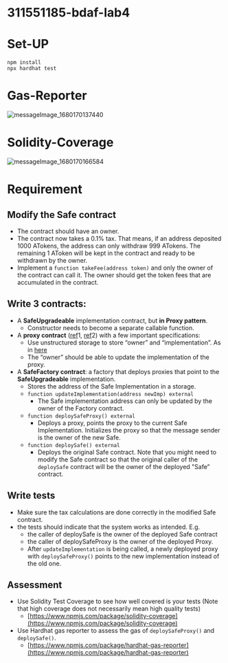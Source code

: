 # 311551185-bdaf-lab4

# Set-UP
```
npm install
npx hardhat test
```
# Gas-Reporter
![messageImage_1680170137440](https://user-images.githubusercontent.com/87699256/228800367-00663376-7b78-424f-a28d-8552907a6c84.jpg)
# Solidity-Coverage
![messageImage_1680170166584](https://user-images.githubusercontent.com/87699256/228800249-6f0956a9-e1c2-4ba8-8f51-a4defb2ca480.jpg)

# Requirement
## Modify the Safe contract

- The contract should have an owner.
- The contract now takes a 0.1% tax. That means, if an address deposited 1000 ATokens, the address can only withdraw 999 ATokens. The remaining 1 AToken will be kept in the contract and ready to be withdrawn by the owner.
- Implement a `function takeFee(address token)` and only the owner of the contract can call it. The owner should get the token fees that are accumulated in the contract.

## Write 3 contracts:

- A **SafeUpgradeable** implementation contract, but **in Proxy pattern**.
    - Constructor needs to become a separate callable function.
- A **proxy contract** ([ref](https://fravoll.github.io/solidity-patterns/proxy_delegate.html)1, [ref](https://solidity-by-example.org/app/upgradeable-proxy/)2) with a few important specifications:
    - Use unstructured storage to store “owner” and “implementation”. As in [here](https://blog.openzeppelin.com/upgradeability-using-unstructured-storage/)
    - The “owner” should be able to update the implementation of the proxy.
- A **SafeFactory contract**: a factory that deploys proxies that point to the **SafeUpgradeable** implementation.
    - Stores the address of the Safe Implementation in a storage.
    - `function updateImplementation(address newImp) external`
        - The Safe implementation address can only be updated by the owner of the Factory contract.
    - `function deploySafeProxy() external`
        - Deploys a proxy, points the proxy to the current Safe Implementation. Initializes the proxy so that the message sender is the owner of the new Safe.
    - `function deploySafe() external`
        - Deploys the original Safe contract. Note that you might need to modify the Safe contract so that the original caller of the `deploySafe` contract will be the owner of the deployed "Safe” contract.

## Write tests

- Make sure the tax calculations are done correctly in the modified Safe contract.
- the tests should indicate that the system works as intended. E.g.
    - the caller of deploySafe is the owner of the deployed Safe contract
    - the caller of deploySafeProxy is the owner of the deployed Proxy.
    - After `updateImplementation` is being called, a newly deployed proxy with `deploySafeProxy()` points to the new implementation instead of the old one.

## Assessment

- Use Solidity Test Coverage to see how well covered is your tests (Note that high coverage does not necessarily mean high quality tests)
    - [https://www.npmjs.com/package/solidity-coverage](https://www.npmjs.com/package/solidity-coverage)
- Use Hardhat gas reporter to assess the gas of `deploySafeProxy()` and `deploySafe()`.
    - [https://www.npmjs.com/package/hardhat-gas-reporter](https://www.npmjs.com/package/hardhat-gas-reporter)

##
